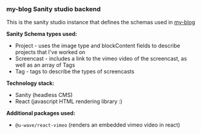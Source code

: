 ###  my-blog Sanity studio backend

This is the sanity studio instance that defines the schemas used in [my-blog](https://github.com/marklimm/my-blog)

**Sanity Schema types used:**
- Project - uses the image type and blockContent fields to describe projects that I've worked on
- Screencast - includes a link to the vimeo video of the screencast, as well as an array of Tags
- Tag - tags to describe the types of screencasts


**Technology stack:**
- Sanity (headless CMS)
- React (javascript HTML rendering library :)

**Additional packages used:**
- `@u-wave/react-vimeo` (renders an embedded vimeo video in react)
